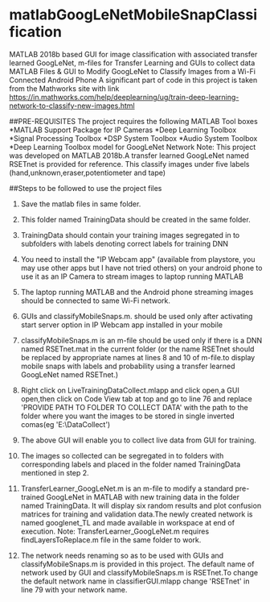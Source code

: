 # matlabGoogLeNetMobileSnapClassification
MATLAB 2018b based  GUI for image classification with associated transfer learned GoogLeNet, m-files  for Transfer Learning and GUIs to collect data
MATLAB Files & GUI to Modify GoogLeNet to Classify Images from a Wi-Fi Connected Android Phone 
A significant part of code in this project is taken from the Mathworks site with link
https://in.mathworks.com/help/deeplearning/ug/train-deep-learning-network-to-classify-new-images.html

##PRE-REQUISITES
The project requires the following MATLAB Tool boxes
*MATLAB Support Package for IP Cameras
*Deep Learning Toolbox
*Signal Processing Toolbox
*DSP System Toolbox
*Audio System Toolbox
*Deep Learning Toolbox model for GoogLeNet Network
Note: This project was developed on MATLAB 2018b.A transfer learned GoogLeNet named RSETnet is provided for reference. This classify images under five labels (hand,unknown,eraser,potentiometer and tape)

##Steps to be followed to use the project files

1.	Save the matlab files in same folder.

2.	This folder named TrainingData should be created in the same folder.

3.	TrainingData should contain your training images segregated in to subfolders with labels denoting correct labels for training DNN

4.	You need to install the "IP Webcam app" (available from playstore, you may use other apps but I have not tried others) on your android phone to use it as an IP Camera to stream images to laptop running MATLAB

5.	The laptop running MATLAB and the Android phone streaming images should be connected to same Wi-Fi network.

6.	GUIs and classifyMobileSnaps.m. should be used only after activating start server option in IP Webcam app installed in your mobile

7.	classifyMobileSnaps.m is an m-file should be used only if there is a DNN named RSETnet.mat in the current folder (or the name RSETnet should be replaced by appropriate names at lines 8 and 10 of m-file.to display mobile snaps with labels and probability using a transfer learned GoogLeNet named RSETnet.)



8.	Right click on LiveTrainingDataCollect.mlapp  and click open,a GUI open,then click on Code View tab at top and  go to line 76 and replace 'PROVIDE PATH TO FOLDER TO COLLECT DATA'  with the path to the folder where you want the images to be stored in single inverted comas(eg 'E:\DataCollect\')


9.	The above GUI will enable you to collect live data from GUI for training. 

10.	The images so collected can be segregated in to folders with corresponding labels and placed in the folder named TrainingData mentioned in step 2.

11.	TransferLearner_GoogLeNet.m is an m-file to modify a standard pre-trained GoogLeNet in MATLAB with new training data in the folder named TrainingData. It will display six random results  and  plot confusion matrices for training and validation data.The newly created network is named googlenet_TL and made available in workspace at end of execution. Note: TransferLearner_GoogLeNet.m requires findLayersToReplace.m file in the same folder to work.
 
12.	 The network needs renaming so as to be used with GUIs and classifyMobileSnaps.m is provided in this project. The default name of network used by GUI and classifyMobileSnaps.m is RSETnet.To change the default network name in classifierGUI.mlapp change 'RSETnet' in line 79 with your network name.
